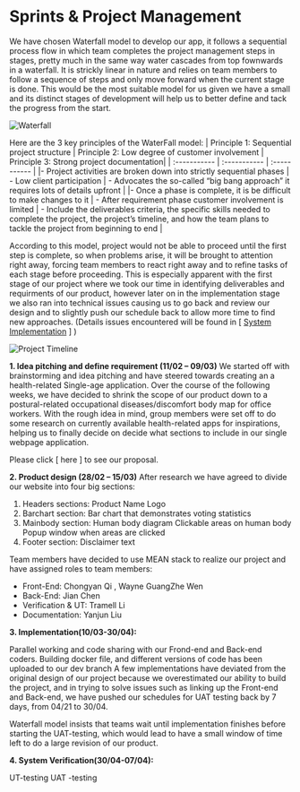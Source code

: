 # Sprints & Project Management


We have chosen Waterfall model to develop our app, it follows a sequential process flow in which team completes the project management steps in stages, pretty much in the same way water cascades from top fownwards in a waterfall. It is strickly linear in nature and relies on team members to follow a sequence of steps and only move forward when the current stage is done. This would be the most suitable model for us given we have a small and its distinct stages of development will help us to better define and tack the progress from the start.

![Waterfall](https://i.imgur.com/hGtCfyQ.png=centerme)

Here are the 3 key principles of the WaterFall model:
| Principle 1: Sequential project structure    | Principle 2: Low degree of customer involvement | Principle 3: Strong project documentation|
| :-----------                                 | :-----------                                     | :-----------                              |
|- Project activities are broken down into strictly sequential phases      | - Low client participation      | - Advocates the so-called “big bang approach” it requires lots of details upfront |
|- Once a phase is complete, it is be difficult to make changes to it  | - After requirement phase customer involvement is limited        |   -  Include the deliverables criteria, the specific skills needed to complete the project, the project’s timeline, and how the team plans to tackle the project from beginning to end |



According to this model, project would not be able to proceed until the first step is complete, so when problems arise, it will be brought to attention right away, forcing team members to react right away and to refine tasks of each stage before proceeding. This is especially apparent with the first stage of our project where we took our time in identifying deliverables and requirments of our product, however later on in the implementation stage we also ran into technical issues causing us to go back and review our design and to slightly push our schedule back to allow more time to find new approaches.  (Details issues encountered will be found in [ [System Implementation] ] )



![Project Timeline](https://i.imgur.com/jTQ9ymh.png=centerme)

**1. Idea pitching and define requirement (11/02 – 09/03)**
We started off with brainstorming and idea pitching and have steered towards creating an a health-related Single-age application. Over the course of the following weeks, we have decided to shrink the scope of our product down to a postural-related occupational diseases/discomfort body map for office workers. With the rough idea in mind, group members were set off to do some research on currently available health-related apps for inspirations, helping us to finally decide on decide what sections to include in our single webpage application. 

Please click [ here ] to see our proposal.

**2. Product design (28/02 – 15/03)**
After research we have agreed to divide our website into four big sections: 
1) Headers sections:
	Product Name
	Logo
2) Barchart section:
	Bar chart that demonstrates voting statistics
3) Mainbody section:
	Human body diagram
	Clickable areas on human body
	Popup window when areas are clicked
4) Footer section:
	Disclaimer text
	
Team members have decided to use MEAN stack to realize our project and have assigned roles to team members:

- Front-End: Chongyan Qi , Wayne GuangZhe Wen
- Back-End: Jian Chen
- Verification & UT: Tramell Li
- Documentation: Yanjun Liu

**3. Implementation(10/03-30/04):**

Parallel working and code sharing with our Frond-end and Back-end coders.
Building docker file, and different versions of code has been uploaded to our dev branch
A few implementations have deviated from the original design of our project because we overestimated our ability to build the project, and in trying to solve issues such as linking up the Front-end and Back-end, we have pushed our schedules for UAT testing back by 7 days, from 04/21 to 30/04.

Waterfall model insists that teams wait until implementation finishes before starting the UAT-testing, which would lead to have a small window of time left to do a large revision of our product.


**4. System Verification(30/04-07/04):**

UT-testing
UAT -testing






[System Implementation]:https://github.com/TramellLi/Software-Engineering-Group-21/blob/main/Documentation/2_systemImplementation.md
